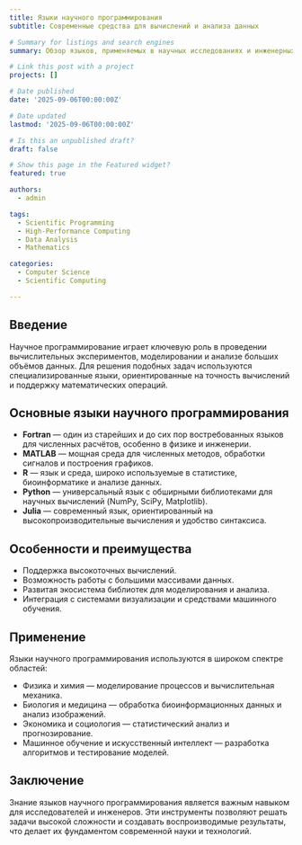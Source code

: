 ```yaml
---
title: Языки научного программирования
subtitle: Современные средства для вычислений и анализа данных

# Summary for listings and search engines
summary: Обзор языков, применяемых в научных исследованиях и инженерных вычислениях

# Link this post with a project
projects: []

# Date published
date: '2025-09-06T00:00:00Z'

# Date updated
lastmod: '2025-09-06T00:00:00Z'

# Is this an unpublished draft?
draft: false

# Show this page in the Featured widget?
featured: true

authors:
  - admin

tags:
  - Scientific Programming
  - High-Performance Computing
  - Data Analysis
  - Mathematics

categories:
  - Computer Science
  - Scientific Computing

---
```


## Введение  

Научное программирование играет ключевую роль в проведении вычислительных экспериментов, моделировании и анализе больших объёмов данных. Для решения подобных задач используются специализированные языки, ориентированные на точность вычислений и поддержку математических операций.  

## Основные языки научного программирования  

- **Fortran** — один из старейших и до сих пор востребованных языков для численных расчётов, особенно в физике и инженерии.  
- **MATLAB** — мощная среда для численных методов, обработки сигналов и построения графиков.  
- **R** — язык и среда, широко используемые в статистике, биоинформатике и анализе данных.  
- **Python** — универсальный язык с обширными библиотеками для научных вычислений (NumPy, SciPy, Matplotlib).  
- **Julia** — современный язык, ориентированный на высокопроизводительные вычисления и удобство синтаксиса.  

## Особенности и преимущества  

- Поддержка высокоточных вычислений.  
- Возможность работы с большими массивами данных.  
- Развитая экосистема библиотек для моделирования и анализа.  
- Интеграция с системами визуализации и средствами машинного обучения.  

## Применение  

Языки научного программирования используются в широком спектре областей:  

- Физика и химия — моделирование процессов и вычислительная механика.  
- Биология и медицина — обработка биоинформационных данных и анализ изображений.  
- Экономика и социология — статистический анализ и прогнозирование.  
- Машинное обучение и искусственный интеллект — разработка алгоритмов и тестирование моделей.  

## Заключение  

Знание языков научного программирования является важным навыком для исследователей и инженеров. Эти инструменты позволяют решать задачи высокой сложности и создавать воспроизводимые результаты, что делает их фундаментом современной науки и технологий.  

